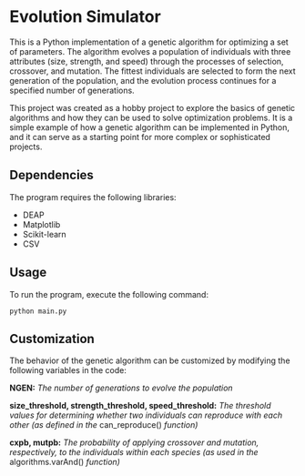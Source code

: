 # Evolution Simulator

This is a Python implementation of a genetic algorithm for optimizing a set of parameters. The algorithm evolves a population of individuals with three attributes (size, strength, and speed) through the processes of selection, crossover, and mutation. The fittest individuals are selected to form the next generation of the population, and the evolution process continues for a specified number of generations.

This project was created as a hobby project to explore the basics of genetic algorithms and how they can be used to solve optimization problems. It is a simple example of how a genetic algorithm can be implemented in Python, and it can serve as a starting point for more complex or sophisticated projects.

## Dependencies

The program requires the following libraries:

- DEAP
- Matplotlib
- Scikit-learn
- CSV

## Usage

To run the program, execute the following command:

```
python main.py
```

## Customization

The behavior of the genetic algorithm can be customized by modifying the following variables in the code:

__NGEN:__ *The number of generations to evolve the population*
 
__size_threshold, strength_threshold, speed_threshold:__ *The threshold values for determining whether two individuals can reproduce with each other (as defined in the* can_reproduce() *function)* 
 
__cxpb, mutpb:__ *The probability of applying crossover and mutation, respectively, to the individuals within each species (as used in the* algorithms.varAnd() *function)*

